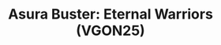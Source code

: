 ---
title: "Asura Buster: Eternal Warriors (VGON25)"
permalink: /events/vgon25/abew
game: "ABEW"
game_name: "Asura Buster: Eternal Warriors"
event: "Vortex Gallery Online 2025"
layout: vgon25/game
---
